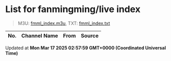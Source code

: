 # List for **fanmingming/live index**

> M3U: [fmml_index.m3u](/fmml_index.m3u), TXT: [fmml_index.txt](/txt/fmml_index.txt)

| No. | Channel Name | From | Source |
| --- | ------------ | ---- | ------ |


Updated at **Mon Mar 17 2025 02:57:59 GMT+0000 (Coordinated Universal Time)**
